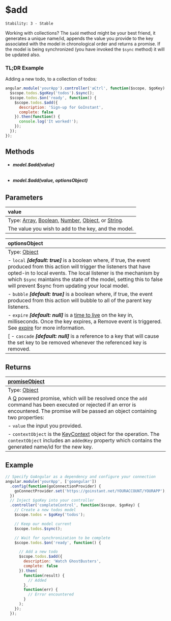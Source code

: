 # $add

```
Stability: 3 - Stable
```

Working with collections? The `$add` method might be your best friend, it generates a unique name/id, appends the value you provide to the key associated with the
model in chronological order and returns a promise.  If the model is being
synchronized (you have invoked the `$sync` method) it will be updated also.

### TL;DR Example

Adding a new todo, to a collection of todos:

```js
angular.module('yourApp').controller('aCtrl', function($scope, $goKey) {
  $scope.todos.$goKey('todos').$sync();
  $scope.todos.$on('ready', function() {
    $scope.todos.$add({
      description: 'Sign-up for GoInstant',
      complete: false
    }).then(function() {
      console.log('It worked!');
    });
  });
});
```

## Methods

- ###### **model.$add(value)**
- ###### **model.$add(value, optionsObject)**

## Parameters

| value |
|:---|
| Type: [Array](https://developer.mozilla.org/en-US/docs/Web/JavaScript/Reference/Global_Objects/Array), [Boolean](https://developer.mozilla.org/en-US/docs/Web/JavaScript/Reference/Global_Objects/Boolean), [Number](https://developer.mozilla.org/en-US/docs/Web/JavaScript/Reference/Global_Objects/Number), [Object](https://developer.mozilla.org/en-US/docs/Web/JavaScript/Reference/Global_Objects/Object), or [String](https://developer.mozilla.org/en-US/docs/Web/JavaScript/Reference/Global_Objects/String). |
| The value you wish to add to the key, and the model. |

| optionsObject |
|:---|
| Type: [Object](https://developer.mozilla.org/en-US/docs/Web/JavaScript/Reference/Global_Objects/Object) |
| - `local` ***[default: true]*** is a boolean where, if true, the event produced from this action will trigger the listeners that have opted-in to local events.  The local listener is the mechanism by which `$sync` maintains the state of the model, setting this to false will prevent $sync from updating your local model. |
| - `bubble` ***[default: true]*** is a boolean where, if true, the event produced from this action will bubble to all of the parent key listeners. |
| - `expire` ***[default: null]*** is a [time to live](http://en.wikipedia.org/wiki/Time_to_live) on the key in, milliseconds. Once the key expires, a Remove event is triggered. See [expire](https://developers.goinstant.com/v1/javascript_api/key/expire.html) for more information.
[ - `cascade` ***[default: null]*** is a reference to a key that will cause the set key to be removed whenever the referenced key is removed. |

## Returns

| [promiseObject](https://developers.goinstant.com/v1/guides/promises.html) |
| :--|
| Type: [Object](https://developer.mozilla.org/en-US/docs/Web/JavaScript/Reference/Global_Objects/Object) |
| A [Q](https://github.com/kriskowal/q/) powered promise, which will be resolved once the `add` command has been executed or rejected if an error is encountered. The promise will be passed an object containing two properties: |
| - `value` the input you provided. |
| - `contextObject` is the [KeyContext](https://developers.goinstant.com/v1/javascript_api/key/context.html) object for the operation.  The `contextObject` includes an `addedKey` property which contains the generated name/id for the new key. |

## Example

```js
// Specify GoAngular as a dependency and configure your connection
angular.module('yourApp', ['goangular'])
  .config(function(goConnectionProvider) {
    goConnectProvider.set('https://goinstant.net/YOURACCOUNT/YOURAPP');
  })
  // Inject $goKey into your controller
  .controller('completeControl', function($scope, $goKey) {
    // Create a new todos model
    $scope.todos = $goKey('todos');

    // Keep our model current
    $scope.todos.$sync();

    // Wait for synchronization to be complete
    $scope.todos.$on('ready', function() {

      // Add a new todo
      $scope.todos.$add({
        description: 'Watch GhostBusters',
        complete: false
      }).then(
        function(result) {
          // Added
        },
        function(err) {
          // Error encountered
        }
      );
    });
  });
```
